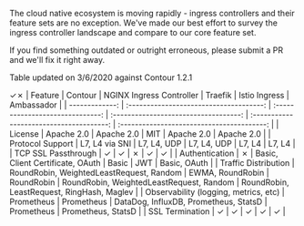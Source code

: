 The cloud native ecosystem is moving rapidly - ingress controllers and their feature sets are no exception.
We've made our best effort to survey the ingress controller landscape and compare to our core feature set.

If you find something outdated or outright erroneous, please submit a PR and we'll fix it right away.

Table updated on 3/6/2020 against Contour 1.2.1

✓✗
| Feature                                                | Contour                                  | NGINX Ingress Controller         | Traefik                               | Istio Ingress                            | Ambassador                                 |
| -------------:                                         | :-------------------------------------:  | :------------------------------: | :-----------------------------------: | :--------------------------------------: | :----------------------------------------: |
| License                                                | Apache 2.0                               | Apache 2.0                       | MIT                                   | Apache 2.0                               | Apache 2.0                                 |
| Protocol Support                                       | L7, L4 via SNI                           | L7, L4, UDP                      | L7, L4, UDP                           | L7, L4                                   | L7, L4                                     |
| TCP SSL Passthrough                                    | ✓                                        | ✓                                | ✗                                     | ✓                                        | ✓                                          |
| Authentication                                         | ✗                                        | Basic, Client Certificate, OAuth | Basic                                 | JWT                                      | Basic, OAuth                               |
| Traffic Distribution                                   | RoundRobin, WeightedLeastRequest, Random | EWMA, RoundRobin                 | RoundRobin                            | RoundRobin, WeightedLeastRequest, Random | RoundRobin, LeastRequest, RingHash, Maglev |
| Observability (logging, metrics, etc)                  | Prometheus                               | Prometheus                       | DataDog, InfluxDB, Prometheus, StatsD | Prometheus                               | Prometheus, StatsD                         | 
| SSL Termination                                        | ✓                                        | ✓                                | ✓                                     | ✓                                        | ✓                                          | 
